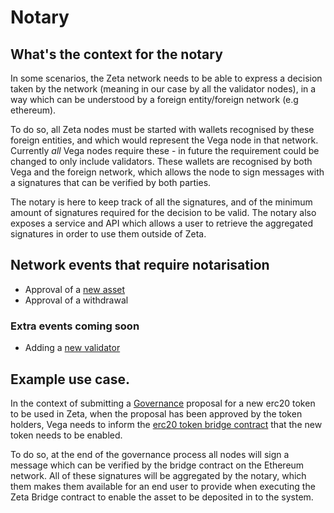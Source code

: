 # Notary

## What's the context for the notary

In some scenarios, the Zeta network needs to be able to express a decision taken by the network (meaning in our case by all the validator nodes), in a way which can be understood by a foreign entity/foreign network (e.g ethereum).

To do so, all Zeta nodes must be started with wallets recognised by these foreign entities, and which would represent the Vega node in that network. Currently *all* Vega nodes require these - in future the requirement could be changed to only include validators. These wallets are recognised by both Vega and the foreign network, which allows the node to sign messages with a signatures that can be verified by both parties.

The notary is here to keep track of all the signatures, and of the minimum amount of signatures required for the decision to be valid.
The notary also exposes a service and API which allows a user to retrieve the aggregated signatures in order to use them outside of Zeta.

## Network events that require notarisation
- Approval of a [new asset](../assets/)
- Approval of a withdrawal

### Extra events coming soon
- Adding a [new validator](../validators/)

## Example use case.

In the context of submitting a [Governance](../governance/) proposal for a new erc20 token to be used in Zeta, when the proposal has been approved by the token holders, Vega needs to inform the [erc20 token bridge contract](https://github.com/zetaprotocol/MultisigControl/tree/master/contracts) that the new token needs to be enabled.

To do so, at the end of the governance process all nodes will sign a message which can be verified by the bridge contract on the Ethereum network. All of these signatures will be aggregated by the notary, which them makes them available for an end user to provide when executing the Zeta Bridge contract to enable the asset to be deposited in to the system.
